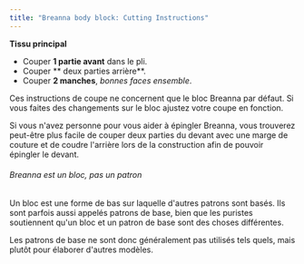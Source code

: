 ```yaml
---
title: "Breanna body block: Cutting Instructions"
---
```


**Tissu principal**

- Couper **1 partie avant** dans le pli.
- Couper ** deux parties arrière**.
- Couper **2 manches**, _bonnes faces ensemble_.

Ces instructions de coupe ne concernent que le bloc Breanna par défaut. Si vous faites des changements sur le bloc ajustez votre coupe en fonction.

<Tip>

Si vous n'avez personne pour vous aider à épingler Breanna, vous trouverez peut-être plus facile de couper deux parties du devant avec une marge de couture et de coudre l'arrière lors de la construction afin de pouvoir épingler le devant.

</Tip>

<Note>

###### Breanna est un bloc, pas un patron

Un bloc est une forme de bas sur laquelle d'autres patrons sont basés.
Ils sont parfois aussi appelés patrons de base, bien que les puristes soutiennent qu'un bloc et un patron de base sont des choses différentes.

Les patrons de base ne sont donc généralement pas utilisés tels quels, mais plutôt pour élaborer d'autres modèles.

</Note>
